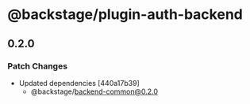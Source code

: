 # @backstage/plugin-auth-backend

## 0.2.0
### Patch Changes

- Updated dependencies [440a17b39]
  - @backstage/backend-common@0.2.0
